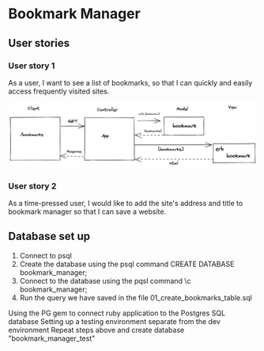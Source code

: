 # Bookmark Manager

## User stories

  ### User story 1
As a user, I want to see a list of bookmarks, 
so that I can quickly and easily access frequently visited sites.

<img src="domain-model.png">

  ### User story 2
As a time-pressed user,
I would like to add the site's address and title to bookmark manager
so that I can save a website.



## Database set up
1) Connect to psql
2) Create the database using the psql command CREATE DATABASE bookmark_manager;
3) Connect to the database using the pqsl command \c bookmark_manager;
4) Run the query we have saved in the file 01_create_bookmarks_table.sql

Using the PG gem to connect ruby application to the Postgres SQL database
Setting up a testing environment separate from the dev environment
Repeat steps above and create database "bookmark_manager_test"



